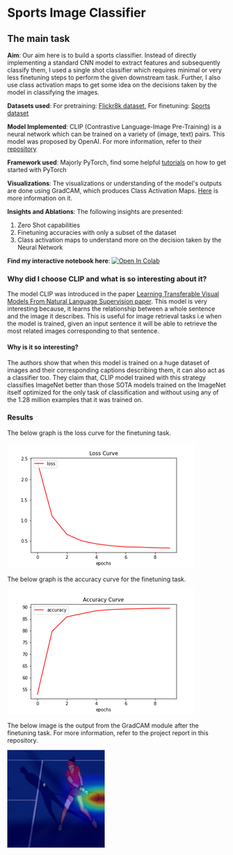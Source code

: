 # Sports Image Classifier

## The main task

**Aim**: Our aim here is to build a sports classifier. Instead of directly implementing a standard CNN model to extract features and subsequently classify them, I used a single shot classifier which requires minimal or very less finetuning steps to perform the given downstream task. Further, I also use class activation maps to get some idea on the decisions taken by the model in classifying the images.

**Datasets used**: For pretraining: [Flickr8k dataset](https://www.kaggle.com/ming666/flicker8k-dataset), For finetuning: [Sports dataset](https://www.kaggle.com/c/logical-rythm-2k20-sports-image-classification/overview)

**Model Implemented**: CLIP (Contrastive Language-Image Pre-Training) is a neural network which can be trained on a variety of (image, text) pairs. This model was proposed by OpenAI. For more information, refer to their [repository](https://github.com/openai/CLIP)

**Framework used**: Majorly PyTorch, find some helpful [tutorials](https://pytorch.org/tutorials/beginner/deep_learning_60min_blitz.html) on how to get started with PyTorch

**Visualizations**: The visualizations or understanding of the model's outputs are done using GradCAM, which produces Class Activation Maps. [Here](https://arxiv.org/abs/1610.02391) is more information on it.

**Insights and Ablations**: The following insights are presented:
1. Zero Shot capabilities
2. Finetuning accuracies with only a subset of the dataset
3. Class activation maps to understand more on the decision taken by the Neural Network

**Find my interactive notebook here**: [![Open In Colab](https://colab.research.google.com/assets/colab-badge.svg)](https://colab.research.google.com/drive/1MnGQIfLoo8JfOqBz-rQlm9w1R8bbD3s2?usp=sharing)

### Why did I choose CLIP and what is so interesting about it?

The model CLIP was introduced in the paper [Learning Transferable Visual Models From Natural Language Supervision paper](https://arxiv.org/abs/2103.00020). This model is very interesting because, it learns the relationship between a whole sentence and the image it describes. This is useful for image retrieval tasks i.e when the model is trained, given an input sentence it will be able to retrieve the most related images corresponding to that sentence. 

#### Why is it so interesting?
The authors show that when this model is trained on a huge dataset of images and their corresponding captions describing them, it can also act as a classifier too. They claim that, CLIP model trained with this strategy classifies ImageNet better than those SOTA models trained on the ImageNet itself optimized for the only task of classification and without using any of the 1.28 million examples that it was trained on.

### Results
The below graph is the loss curve for the finetuning task.

![title_img](./images/Loss.png)

The below graph is the accuracy curve for the finetuning task.

![acc_img](./images/Accuracy.png)

The below image is the output from the GradCAM module after the finetuning task. For more information, refer to the project report in this repository.

![acc_img](./images/cam.jpg)




